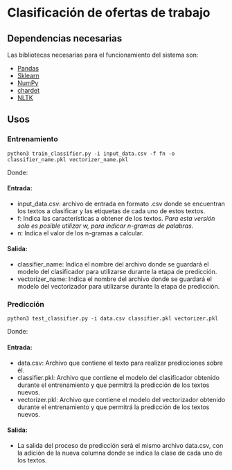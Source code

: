 # Clasificación de ofertas de trabajo

## Dependencias necesarias
Las bibliotecas necesarias para el funcionamiento del sistema son:
* [Pandas](https://pandas.pydata.org/)
* [Sklearn](https://scikit-learn.org/stable/)
* [NumPy](https://numpy.org/)
* [chardet](https://chardet.github.io/)
* [NLTK](https://www.nltk.org/)

## Usos

### Entrenamiento
```
python3 train_classifier.py -i input_data.csv -f fn -o classifier_name.pkl vectorizer_name.pkl
```
Donde:
#### Entrada:
* input_data.csv: archivo de entrada en formato .csv donde se encuentran los textos a clasificar y las etiquetas de cada uno de estos textos.
* f: Indica las características a obtener de los textos. _Para esta versión solo es posible utilizar w, para indicar n-gramas de palabras_.
* n: Indica el valor de los n-gramas a calcular.
#### Salida:
* classifier_name: Indica el nombre del archivo donde se guardará el modelo del clasificador para utilizarse durante la etapa de predicción.
* vectorizer_name: Indica el nombre del archivo donde se guardará el modelo del vectorizador para utilizarse durante la etapa de predicción.

### Predicción
```
python3 test_classifier.py -i data.csv classifier.pkl vectorizer.pkl
```
Donde:
#### Entrada:
* data.csv: Archivo que contiene el texto para realizar predicciones sobre él.
* classifier.pkl: Archivo que contiene el modelo del clasificador obtenido durante el entrenamiento y que permitrá la predicción de los textos nuevos.
* vectorizer.pkl: Archivo que contiene el modelo del vectorizador obtenido durante el entrenamiento y que permitrá la predicción de los textos nuevos.
#### Salida:
* La salida del proceso de predicción será el mismo archivo data.csv, con la adición de la nueva columna donde se indica la clase de cada uno de los textos.
